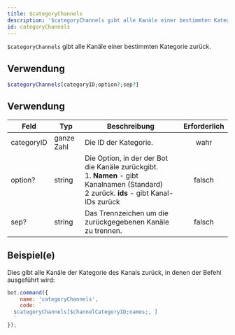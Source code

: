 ```yaml
---
title: $categoryChannels
description: '$categoryChannels gibt alle Kanäle einer bestimmten Kategorie zurück.'
id: categoryChannels
---
```


`$categoryChannels` gibt alle Kanäle einer bestimmten Kategorie zurück.

## Verwendung

```php
$categoryChannels[categoryID;option?;sep?]
```

## Verwendung

| Feld       | Typ        | Beschreibung                                                                                                                                                     | Erforderlich |
| ---------- | ---------- | ---------------------------------------------------------------------------------------------------------------------------------------------------------------- |:------------:|
| categoryID | ganze Zahl | Die ID der Kategorie.                                                                                                                                            |     wahr     |
| option?    | string     | Die Option, in der der Bot die Kanäle zurückgibt. <br /> 1. **Namen** - gibt Kanalnamen (Standard)  <br /> 2 zurück. **ids** - gibt Kanal-IDs zurück |    falsch    |
| sep?       | string     | Das Trennzeichen um die zurückgegebenen Kanäle zu trennen.                                                                                                       |    falsch    |

## Beispiel(e)

Dies gibt alle Kanäle der Kategorie des Kanals zurück, in denen der Befehl ausgeführt wird:

```javascript
bot.command({
    name: 'categoryChannels',
    code: `
  $categoryChannels[$channelCategoryID;names;, ]
  `
});
```